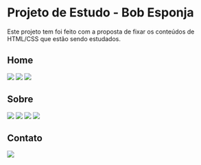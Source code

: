 # Projeto de Estudo - Bob Esponja

Este projeto tem foi feito com a proposta de fixar os conteúdos de HTML/CSS que estão sendo estudados.

## Home
![](https://i.imgur.com/BQiP0tP.png)
![](https://i.imgur.com/b0Ya5J1.png)
![](https://i.imgur.com/RBKDNiK.png)


## Sobre
![](https://i.imgur.com/QorJC7S.png)
![](https://i.imgur.com/cYWHIlp.png)
![](https://i.imgur.com/vrb3CDR.png)
![](https://i.imgur.com/nQPzHS7.png)

## Contato
![](https://i.imgur.com/ibm5XNw.png)